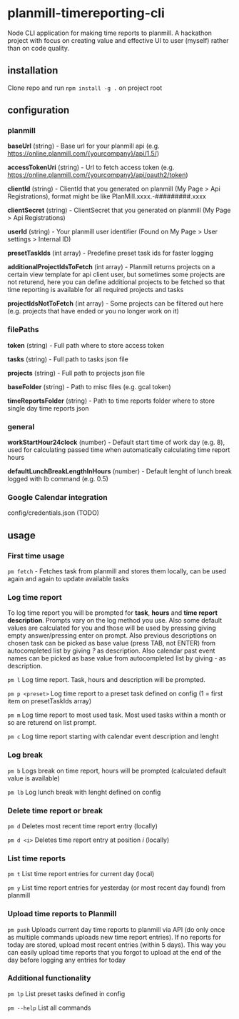 # planmill-timereporting-cli
Node CLI application for making time reports to planmill. A hackathon project with focus on creating value and effective UI to user (myself) rather than on code quality.

## installation
Clone repo and run ```npm install -g .``` on project root

## configuration

### planmill
**baseUrl** (string) - Base url for your planmill api (e.g. https://online.planmill.com/{yourcompany}/api/1.5/)
 
**accessTokenUri** (string) - Url to fetch access token (e.g. https://online.planmill.com/{yourcompany}/api/oauth2/token)

**clientId** (string) - ClientId that you generated on planmill (My Page > Api Registrations), format might be like PlanMill.xxxx.-#########.xxxx

**clientSecret** (string) - ClientSecret that you generated on planmill (My Page > Api Registrations)

**userId** (string) - Your planmill user identifier (Found on My Page > User settings > Internal ID)

**presetTaskIds** (int array) - Predefine preset task ids for faster logging

**additionalProjectIdsToFetch** (int array) - Planmill returns projects on a certain view template for api client user, but sometimes some  projects are not returend, here you can define additional projects to be fetched so that time reporting is available for all required projects and tasks  

**projectIdsNotToFetch** (int array) - Some projects can be filtered out here (e.g. projects that have ended or you no longer work on it)

### filePaths
**token** (string) - Full path where to store access token

**tasks** (string) - Full path to tasks json file

**projects** (string) - Full path to projects json file

**baseFolder** (string) - Path to misc files (e.g. gcal token)

**timeReportsFolder** (string) - Path to time reports folder where to store single day time reports json

### general

**workStartHour24clock** (number) - Default start time of work day (e.g. 8), used for calculating passed time when automatically calculating time report hours

**defaultLunchBreakLengthInHours** (number) - Default lenght of lunch break logged with lb command (e.g. 0.5)

### Google Calendar integration

config/credentials.json (TODO)

## usage

### First time usage
```pm fetch``` - Fetches task from planmill and stores them locally, can be used again and again to update available tasks

### Log time report

To log time report you will be prompted for **task**, **hours** and **time report description**. Prompts vary on the log method you use. Also some default values are calculated for you and those will be used by pressing giving empty answer/pressing enter on prompt. Also previous descriptions on chosen task can be picked as base value (press TAB, not ENTER) from autocompleted list by giving _?_ as description. Also calendar past event names can be picked as base value from autocompleted list by giving _-_ as description.

```pm l``` Log time report. Task, hours and description will be prompted.

```pm p <preset>``` Log time report to a preset task defined on config (1 = first item on presetTaskIds array)

```pm m``` Log time report to most used task. Most used tasks within a month or so are returend on list prompt.

```pm c``` Log time report starting with calendar event description and lenght

### Log break

```pm b``` Logs break on time report, hours will be prompted (calculated default value is available)

```pm lb``` Log lunch break with lenght defined on config

### Delete time report or break

```pm d``` Deletes most recent time report entry (locally)

```pm d <i>``` Deletes time report entry at position *i* (locally)

### List time reports

```pm t``` List time report entries for current day (local)

```pm y``` List time report entries for yesterday (or most recent day found) from planmill

### Upload time reports to Planmill

```pm push``` Uploads current day time reports to planmill via API (do only once as multiple commands uploads new time report entries). If no reports for today are stored, upload most recent entries (within 5 days). This way you can easily upload time reports that you forgot to upload at the end of the day before logging any entries for today

### Additional functionality

```pm lp``` List preset tasks defined in config

```pm --help``` List all commands

